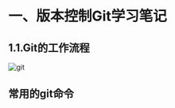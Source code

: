 # 一、版本控制Git学习笔记

## 1.1.Git的工作流程

![git](http://image.luokangyuan.com/2018-11-20-132214.png)

## 常用的git命令







